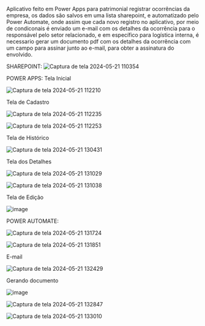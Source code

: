 Aplicativo feito em Power Apps para patrimonial registrar ocorrências da empresa, os dados são salvos em uma lista sharepoint, e automatizado pelo Power Automate, onde assim que cada novo registro no aplicativo, 
por meio de condiconais é enviado um e-mail com os detalhes da ocorrência para o responsável pelo setor relacionado, e em específico para logística interna, é necessario gerar um documento pdf com os detalhes 
da ocorrência com um campo para assinar junto ao e-mail, para obter a assinatura do envolvido.


SHAREPOINT:
![Captura de tela 2024-05-21 110354](https://github.com/jaqueboeno96/projeto-registro-de-ocorrencias/assets/106850204/3856137b-e089-4f8f-bbd6-86d800a39f5b)



POWER APPS:
Tela Inicial 

![Captura de tela 2024-05-21 112210](https://github.com/jaqueboeno96/projeto-registro-de-ocorrencias/assets/106850204/8dedd8b3-b85d-4195-8047-812ec2a132dc)



Tela de Cadastro 

![Captura de tela 2024-05-21 112235](https://github.com/jaqueboeno96/projeto-registro-de-ocorrencias/assets/106850204/3f364c7e-c8f4-4762-89bf-60c4d43d2ca0)

![Captura de tela 2024-05-21 112253](https://github.com/jaqueboeno96/projeto-registro-de-ocorrencias/assets/106850204/2e59f68f-f3cc-429a-a0f4-00c744c229cd)



Tela de Histórico

![Captura de tela 2024-05-21 130431](https://github.com/jaqueboeno96/projeto-registro-de-ocorrencias/assets/106850204/421adfac-f673-42d4-8954-7017ff947566)



Tela dos Detalhes

![Captura de tela 2024-05-21 131029](https://github.com/jaqueboeno96/projeto-registro-de-ocorrencias/assets/106850204/d24f0c89-8d42-4458-bfad-a3ce0d852b16)

![Captura de tela 2024-05-21 131038](https://github.com/jaqueboeno96/projeto-registro-de-ocorrencias/assets/106850204/98c2094b-d381-4065-a061-be5c144ad7c9)



Tela de Edição

![image](https://github.com/jaqueboeno96/projeto-registro-de-ocorrencias/assets/106850204/88751d85-a588-44d4-b05a-d79f2be85441)



POWER AUTOMATE:

![Captura de tela 2024-05-21 131724](https://github.com/jaqueboeno96/projeto-registro-de-ocorrencias/assets/106850204/21b59369-92d0-49bb-aa68-9ca0fecd0043)


![Captura de tela 2024-05-21 131851](https://github.com/jaqueboeno96/projeto-registro-de-ocorrencias/assets/106850204/13778472-23e0-481e-905e-68453af4435d)

E-mail


![Captura de tela 2024-05-21 132429](https://github.com/jaqueboeno96/projeto-registro-de-ocorrencias/assets/106850204/04ae3f3c-6e01-4b64-81f2-a658033d428c)





Gerando documento

![image](https://github.com/jaqueboeno96/projeto-registro-de-ocorrencias/assets/106850204/27fddae4-427b-44d8-ad36-8ff5d1a19fcb)


![Captura de tela 2024-05-21 132847](https://github.com/jaqueboeno96/projeto-registro-de-ocorrencias/assets/106850204/3135c3eb-0c3e-466e-82b7-9d44ad46287a)


![Captura de tela 2024-05-21 133010](https://github.com/jaqueboeno96/projeto-registro-de-ocorrencias/assets/106850204/89574043-7c4c-41a2-8cd6-5b70632131e0)


